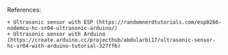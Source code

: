 References:

	+ Ultrasonic sensor with ESP (https://randomnerdtutorials.com/esp8266-nodemcu-hc-sr04-ultrasonic-arduino/)
	+ Ultrasonic sensor with Arduino (https://create.arduino.cc/projecthub/abdularbi17/ultrasonic-sensor-hc-sr04-with-arduino-tutorial-327ff6)